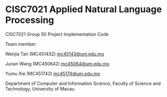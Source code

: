# CISC7021 Applied Natural Language Processing
CISC7021 Group 50 Project Implementation Code

Team member:

Wenjia Tan (MC451432) mc45143@um.edu.mo

Junan Wang (MC450642) mc45064@um.edu.mo

Yumu Xie (MC451742) mc45174@um.edu.mo

Department of Computer and Information Science, Faculty of Science and Technology, University of Macau
